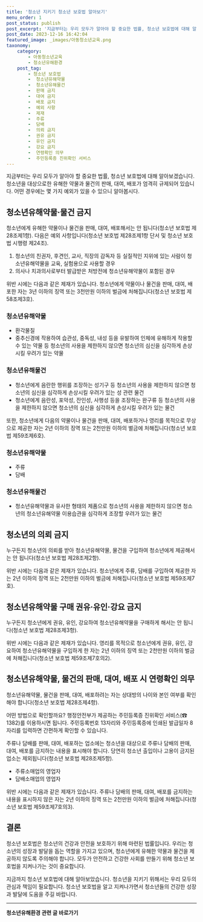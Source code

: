 ```yaml
---
title: '청소년 지키기 청소년 보호법 알아보기'
menu_order: 1
post_status: publish
post_excerpt: '지금부터는 우리 모두가 알아야 할 중요한 법률, 청소년 보호법에 대해 알아보겠습니다. 청소년을 대상으로한 유해한 약물과 물건의 판매, 대여, 배포가 엄격히 규제되어 있습니다. 어떤 경우에는 몇 가지 예외가 있을 수 있으니 알아봅시다.'
post_date: 2023-12-16 16:42:04
featured_image: _images/아동청소년교육.png
taxonomy:
    category:
        - 아동청소년교육
        - 청소년유해환경
    post_tag:
        - 청소년 보호법
        -  청소년유해약물
        -  청소년유해물건
        -  판매 금지
        -  대여 금지
        -  배포 금지
        -  예외 사항
        -  제재
        -  주류
        -  담배
        -  의뢰 금지
        -  권유 금지
        -  유인 금지
        -  강요 금지
        -  연령확인 의무
        -  주민등록증 진위확인 서비스
---
```



지금부터는 우리 모두가 알아야 할 중요한 법률, 청소년 보호법에 대해 알아보겠습니다. 청소년을 대상으로한 유해한 약물과 물건의 판매, 대여, 배포가 엄격히 규제되어 있습니다. 어떤 경우에는 몇 가지 예외가 있을 수 있으니 알아봅시다.
 
## 청소년유해약물·물건 금지
청소년에게 유해한 약물이나 물건을 판매, 대여, 배포해서는 안 됩니다(청소년 보호법 제28조제1항). 다음은 예외 사항입니다(청소년 보호법 제28조제1항 단서 및 청소년 보호법 시행령 제24조).
1. 청소년의 친권자, 후견인, 교사, 직장의 감독자 등 실질적인 지위에 있는 사람이 청소년유해약물을 교육, 실험용으로 사용할 경우
2. 의사나 치과의사로부터 발급받은 처방전에 청소년유해약물이 포함된 경우

위반 시에는 다음과 같은 제재가 있습니다. 청소년에게 약물이나 물건을 판매, 대여, 배포한 자는 3년 이하의 징역 또는 3천만원 이하의 벌금에 처해집니다(청소년 보호법 제58조제3호).

### 청소년유해약물
- 환각물질
- 중추신경에 작용하여 습관성, 중독성, 내성 등을 유발하여 인체에 유해하게 작용할 수 있는 약물 등 청소년의 사용을 제한하지 않으면 청소년의 심신을 심각하게 손상시킬 우려가 있는 약물

### 청소년유해물건
- 청소년에게 음란한 행위를 조장하는 성기구 등 청소년의 사용을 제한하지 않으면 청소년의 심신을 심각하게 손상시킬 우려가 있는 성 관련 물건
- 청소년에게 음란성, 포악성, 잔인성, 사행성 등을 조장하는 완구류 등 청소년의 사용을 제한하지 않으면 청소년의 심신을 심각하게 손상시킬 우려가 있는 물건

또한, 청소년에게 다음의 약물이나 물건을 판매, 대여, 배포하거나 영리를 목적으로 무상으로 제공한 자는 2년 이하의 징역 또는 2천만원 이하의 벌금에 처해집니다(청소년 보호법 제59조제6호).

### 청소년유해약물
- 주류
- 담배

### 청소년유해물건
- 청소년유해약물과 유사한 형태의 제품으로 청소년의 사용을 제한하지 않으면 청소년의 청소년유해약물 이용습관을 심각하게 조장할 우려가 있는 물건

## 청소년의 의뢰 금지
누구든지 청소년의 의뢰를 받아 청소년유해약물, 물건을 구입하여 청소년에게 제공해서는 안 됩니다(청소년 보호법 제28조제2항).

위반 시에는 다음과 같은 제재가 있습니다. 청소년에게 주류, 담배를 구입하여 제공한 자는 2년 이하의 징역 또는 2천만원 이하의 벌금에 처해집니다(청소년 보호법 제59조제7호).

## 청소년유해약물 구매 권유·유인·강요 금지
누구든지 청소년에게 권유, 유인, 강요하여 청소년유해약물을 구매하게 해서는 안 됩니다(청소년 보호법 제28조제3항).

위반 시에는 다음과 같은 제재가 있습니다. 영리를 목적으로 청소년에게 권유, 유인, 강요하여 청소년유해약물을 구입하게 한 자는 2년 이하의 징역 또는 2천만원 이하의 벌금에 처해집니다(청소년 보호법 제59조제7호의2).

## 청소년유해약물, 물건의 판매, 대여, 배포 시 연령확인 의무
청소년유해약물, 물건을 판매, 대여, 배포하려는 자는 상대방의 나이와 본인 여부를 확인해야 합니다(청소년 보호법 제28조제4항).

어떤 방법으로 확인할까요? 행정안전부가 제공하는 주민등록증 진위확인 서비스(☎ 1382)를 이용하시면 됩니다. 주민등록번호 13자리와 주민등록증에 인쇄된 발급일자 8자리를 입력하면 간편하게 확인할 수 있습니다.

주류나 담배를 판매, 대여, 배포하는 업소에는 청소년을 대상으로 주류나 담배의 판매, 대여, 배포를 금지하는 내용을 표시해야 합니다. 당연히 청소년 출입이나 고용이 금지된 업소는 제외됩니다(청소년 보호법 제28조제5항).

- 주류소매업의 영업자
- 담배소매업의 영업자

위반 시에는 다음과 같은 제재가 있습니다. 주류나 담배의 판매, 대여, 배포를 금지하는 내용을 표시하지 않은 자는 2년 이하의 징역 또는 2천만원 이하의 벌금에 처해집니다(청소년 보호법 제59조제7호의3).

## 결론
청소년 보호법은 청소년의 건강과 안전을 보호하기 위해 마련된 법률입니다. 우리는 청소년의 성장과 발달을 돕는 역할을 가지고 있으며, 청소년에게 유해한 약물과 물건을 제공하지 않도록 주의해야 합니다. 모두가 안전하고 건강한 사회를 만들기 위해 청소년 보호법을 지켜나가는 것이 중요합니다.

지금까지 청소년 보호법에 대해 알아보았습니다. 청소년을 지키기 위해서는 우리 모두의 관심과 책임이 필요합니다. 청소년 보호법을 알고 지켜나가면서 청소년들의 건강한 성장과 발달에 도움을 주길 바랍니다.
<!-- wp:separator -->
<hr class="wp-block-separator has-alpha-channel-opacity"/>
<!-- /wp:separator -->

<!-- wp:group {"backgroundColor":"base","layout":{"type":"constrained"}} -->
<div class="wp-block-group has-base-background-color has-background"><!-- wp:paragraph {"align":"center","fontSize":"medium"} -->
<p class="has-text-align-center has-large-font-size"><strong>청소년유해환경 관련 글 바로가기</strong></p>
<!-- /wp:paragraph -->


<!-- wp:latest-posts
{"categories":[{"id":34708,"count":19,"description":"","link":"https://uknowlaw.com/category/%ec%b2%ad%ec%86%8c%eb%85%84%ec%9c%a0%ed%95%b4%ed%99%98%ea%b2%bd/","name":"청소년유해환경","slug":"청소년유해환경","taxonomy":"category","parent":0,"meta":[],"_links":{"self":[{"href":"https://uknowlaw.com/wp-json/wp/v2/categories/34708"}],"collection":[{"href":"https://uknowlaw.com/wp-json/wp/v2/categories"}],"about":[{"href":"https://uknowlaw.com/wp-json/wp/v2/taxonomies/category"}],"wp:post_type":[{"href":"https://uknowlaw.com/wp-json/wp/v2/posts?categories=34708"}],"curies":[{"name":"wp","href":"https://api.w.org/{rel}","templated":true}]}}],"postsToShow":100,"excerptLength":28,"postLayout":"grid","columns":2,"featuredImageAlign":"left","featuredImageSizeSlug":"large","fontSize":"small"} /--></div>
<!-- /wp:group -->